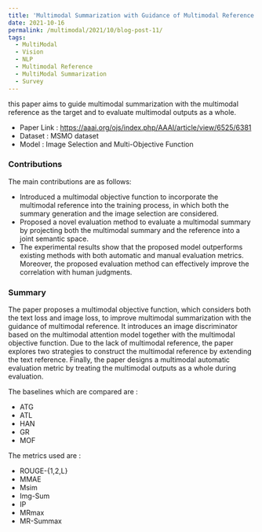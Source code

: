 ```yaml
---
title: 'Multimodal Summarization with Guidance of Multimodal Reference'
date: 2021-10-16
permalink: /multimodal/2021/10/blog-post-11/
tags:
  - MultiModal
  - Vision
  - NLP
  - Multimodal Reference
  - MultiModal Summarization
  - Survey
---
```


this paper aims to guide multimodal summarization with the multimodal reference as the target and to evaluate multimodal outputs as a whole. 

- Paper Link : https://aaai.org/ojs/index.php/AAAI/article/view/6525/6381
- Dataset : MSMO dataset
- Model : Image Selection and Multi-Objective Function


### Contributions

The main contributions are as follows:
- Introduced a multimodal objective function to incorporate the multimodal reference into the training process, in which both the summary generation and the image selection are considered.
- Proposed a novel evaluation method to evaluate a multimodal summary by projecting both the multimodal summary and the reference into a joint semantic space.
- The experimental results show that the proposed model outperforms existing methods with both automatic and manual evaluation metrics. Moreover, the proposed evaluation method can effectively improve the correlation with human judgments.

### Summary 

The paper proposes a multimodal objective function, which considers both the text loss and image loss, to improve multimodal summarization with the guidance of multimodal reference. It introduces an image discriminator based on the multimodal attention model together with the multimodal objective function. Due to the lack of multimodal reference, the paper explores two strategies to construct the multimodal reference by extending the text reference. Finally, the paper designs a multimodal automatic evaluation metric by treating the multimodal outputs as a whole during evaluation.

The baselines which are compared are :
- ATG
- ATL
- HAN
- GR
- MOF

The metrics used are :
- ROUGE-{1,2,L}
- MMAE
- Msim
- Img-Sum
- IP
- MRmax
- MR-Summax






